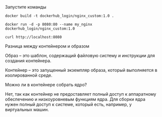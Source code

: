 Запустите команды

`docker build -t dockerhub_login/nginx_custom:1.0 .`

`docker run -d -p 8080:80 --name my_nginx dockerhub_login/nginx_custom:1.0`

`curl http://localhost:8080`

Разница между контейнером и образом

Образ – это шаблон, содержащий файловую систему и инструкции для создания контейнера.

Контейнер – это запущенный экземпляр образа, который выполняется в изолированной среде.

Можно ли в контейнере собрать ядро?

Нет, так как контейнер не предоставляет полный доступ к аппаратному обеспечению и низкоуровневым функциям ядра. Для сборки ядра нужен полный доступ к системе, который есть, например, у виртуальных машин.
